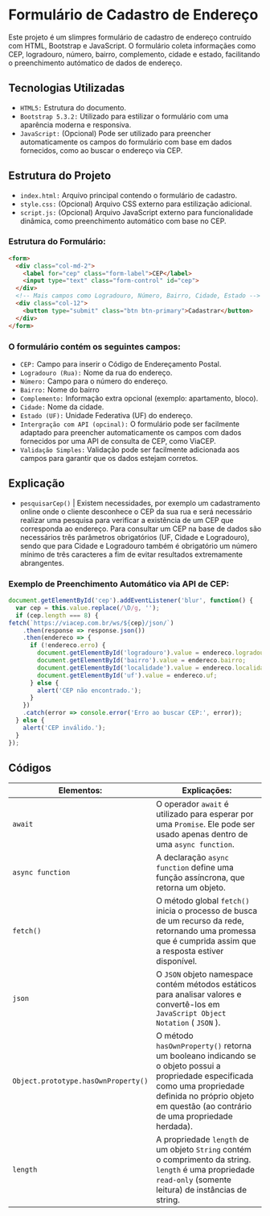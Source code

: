 # **Formulário de Cadastro de Endereço**
Este projeto é um slimpres formulário de cadastro de endereço contruído com HTML, Bootstrap e JavaScript. O formulário coleta informaçães como CEP, logradouro, número, bairro, complemento, cidade e estado, facilitando o preenchimento autómatico de dados de endereço.

## **Tecnologias Utilizadas**
- ``HTML5:`` Estrutura do documento.
- ``Bootstrap 5.3.2:`` Utilizado para estilizar o formulário com uma aparência moderna e responsiva.
- ``JavaScript:`` (Opcional) Pode ser utilizado para preencher automaticamente os campos do formulário com base em dados fornecidos, como ao buscar o endereço via CEP.

## **Estrutura do Projeto**
- ``index.html:`` Arquivo principal contendo o formulário de cadastro.
- ``style.css:`` (Opcional) Arquivo CSS externo para estilização adicional.
- ``script.js:`` (Opcional) Arquivo JavaScript externo para funcionalidade dinâmica, como preenchimento automático com base no CEP.

### **Estrutura do Formulário:**
```html
<form>
  <div class="col-md-2">
    <label for="cep" class="form-label">CEP</label>
    <input type="text" class="form-control" id="cep">
  </div>
  <!-- Mais campos como Logradouro, Número, Bairro, Cidade, Estado -->
  <div class="col-12">
    <button type="submit" class="btn btn-primary">Cadastrar</button>
  </div>
</form>
```

### **O formulário contém os seguintes campos:**
- ``CEP:`` Campo para inserir o Código de Endereçamento Postal.
- ``Logradouro (Rua):`` Nome da rua do endereço.
- ``Número:`` Campo para o número do endereço.
- ``Bairro:`` Nome do bairro
- ``Complemento:`` Informação extra opcional (exemplo: apartamento, bloco).
- ``Cidade:`` Nome da cidade.
- ``Estado (UF):`` Unidade Federativa (UF) do endereço. 
- ``Intergração com API (opcinal):`` O formulário pode ser facilmente adaptado para preencher automaticamente os campos com dados fornecidos por uma API de consulta de CEP, como ViaCEP.
- ``Validação Simples:`` Validação pode ser facilmente adicionada aos campos para garantir que os dados estejam corretos.

## **Explicação**
* ``pesquisarCep()`` | Existem necessidades, por exemplo um cadastramento online onde o cliente desconhece o CEP da sua rua e será necessário realizar uma pesquisa para verificar a existência de um CEP que corresponda ao endereço. Para consultar um CEP na base de dados são necessários três parâmetros obrigatórios (UF, Cidade e Logradouro), sendo que para Cidade e Logradouro também é obrigatório um número mínimo de três caracteres a fim de evitar resultados extremamente abrangentes.

### **Exemplo de Preenchimento Automático via API de CEP:**
 
```javascript
document.getElementById('cep').addEventListener('blur', function() {
  var cep = this.value.replace(/\D/g, ''); 
  if (cep.length === 8) {
fetch(`https://viacep.com.br/ws/${cep}/json/`)
    .then(response => response.json())
    .then(endereco => {
      if (!endereco.erro) {
        document.getElementById('logradouro').value = endereco.logradouro;
        document.getElementById('bairro').value = endereco.bairro;
        document.getElementById('localidade').value = endereco.localidade;
        document.getElementById('uf').value = endereco.uf;
      } else {
        alert('CEP não encontrado.');
      }
    })
    .catch(error => console.error('Erro ao buscar CEP:', error));
  } else {
    alert('CEP inválido.');
  }
});
```
## **Códigos**
 | Elementos: | Explicações: |
| --- | --- |
| ``await`` | O operador ``await`` é utilizado para esperar por uma ``Promise``. Ele pode ser usado apenas dentro de uma ``async function``.
| ``async function`` | A declaração ``async function`` define uma função assíncrona, que retorna um objeto.
| ``fetch()`` | O método global ``fetch()`` inicia o processo de busca de um recurso da rede, retornando uma promessa que é cumprida assim que a resposta estiver disponível.
| ``json`` | O ``JSON`` objeto namespace contém métodos estáticos para analisar valores e convertê-los em ``JavaScript Object Notation`` ( ``JSON`` ).
| ``Object.prototype.hasOwnProperty()`` | O método ``hasOwnProperty()`` retorna um booleano indicando se o objeto possui a propriedade especificada como uma propriedade definida no próprio objeto em questão (ao contrário de uma propriedade herdada).
| ``length`` | A propriedade ``length`` de um objeto ``String`` contém o comprimento da string. ``length`` é uma propriedade ``read-only`` (somente leitura) de instâncias de string.